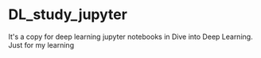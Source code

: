 # DL_study_jupyter
It's a copy for deep learning jupyter notebooks in Dive into Deep Learning.
Just for my learning
